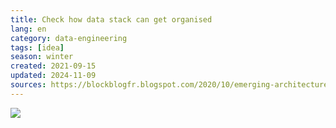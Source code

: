 ```yaml
---
title: Check how data stack can get organised
lang: en 
category: data-engineering
tags: [idea]
season: winter
created: 2021-09-15
updated: 2024-11-09
sources: https://blockblogfr.blogspot.com/2020/10/emerging-architectures-for-modern-data.html
---
```


![](../../assets/files/modern-data-infrastructure.png)